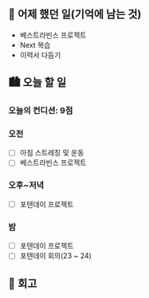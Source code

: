 ## 🌃 어제 했던 일(기억에 남는 것)

- 베스트라빈스 프로젝트
- Next 복습
- 이력서 다듬기

## 🏙️ 오늘 할 일

### 오늘의 컨디션: 9점

### 오전

- [ ] 아침 스트레칭 및 운동
- [ ] 베스트라빈스 프로젝트

### 오후~저녁

- [ ] 포텐데이 프로젝트

### 밤

- [ ] 포텐데이 프로젝트
- [ ] 포텐데이 회의(23 ~ 24)

## 🌆 회고
